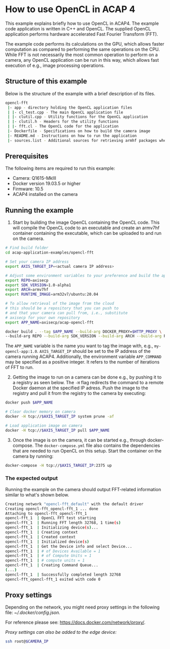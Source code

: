 # How to use OpenCL in ACAP 4
This example explains briefly how to use OpenCL in ACAP4. The example code application is written in C++ and OpenCL. The supplied OpenCL application performs hardware accelerated Fast Fourier Transform (FFT).

The example code performs its calculations on the GPU, which allows faster computation as compared to performing the same operations on the CPU. While FFT is not necessarily the most common operation to perform on a camera, any OpenCL application can be run in this way, which allows fast execution of e.g., image processing operations.

## Structure of this example
Below is the structure of the example with a brief description of its files.
```sh
opencl-fft
 |- app - directory holding the OpenCL application files
 | |- cl_test.cpp - The main OpenCL application file
 | |- clutil.cpp - Utility functions for the OpenCL application
 | |- clutil.h - Headers for the utility functions
 | |- fft.cl - The OpenCL code for the application
 |- Dockerfile - Specifications on how to build the camera image
 |- README.md - Instructions on how to run the application
 |- sources.list - Additional sources for retrieving armhf packages when building image
```

## Prerequisites
The following items are required to run this example:
* Camera: Q1615-MkIII
* Docker version 19.03.5 or higher
* Firmware: 10.5
* ACAP4 installed on the camera

## Running the example
1. Start by building the image OpenCL containing the OpenCL code. This will compile the OpenCL code to an executable and create an armv7hf container containing the executable, which can be uploaded to and run on the camera.
```sh
# Find build folder
cd acap-application-examples/opencl-fft

# Set your camera IP address
export AXIS_TARGET_IP=<actual camera IP address>

# Adjust some environment variables to your preference and build the application image
export REPO=axisecp
export SDK_VERSION=1.0-alpha1
export ARCH=armv7hf
export RUNTIME_IMAGE=arm32v7/ubuntu:20.04

# To allow retrieval of the image from the cloud
# this should be a repository that you can push to
# and that your camera can pull from, i.e., substitute
# axisecp for your own repository 
export APP_NAME=axisecp/acap-opencl-fft

docker build . --tag $APP_NAME --build-arg DOCKER_PROXY=$HTTP_PROXY \
--build-arg REPO --build-arg SDK_VERSION --build-arg ARCH --build-arg RUNTIME_IMAGE
```

The `APP_NAME` variable is the name you want to tag the image with, e.g., `my-opencl-app:1.0`. `AXIS_TARGET_IP` should be set to the IP address of the camera running ACAP4. Additionally, the environment variable `APP_COMMAND` may be specified as a positive integer. It refers to the number of iterations of FFT to run.

2. Getting the image to run on a camera can be done e.g., by pushing it to a registry as seen below. The `-H` flag redirects the command to a remote Docker daemon at the specified IP adress. Push the image to the registry and pull it from the registry to the camera by executing:
```sh
docker push $APP_NAME

# Clear docker memory on camera
docker -H tcp://$AXIS_TARGET_IP system prune -af

# Load application image on camera
docker -H tcp://$AXIS_TARGET_IP pull $APP_NAME
```

3. Once the image is on the camera, it can be started e.g., through docker-compose. The `docker-compose.yml` file also contains the dependencies that are needed to run OpenCL on this setup. Start the container on the camera by running:
```sh
docker-compose -H tcp://$AXIS_TARGET_IP:2375 up
```

### The expected output
Running the example on the camera should output FFT-related information similar to what's shown below.
```sh
Creating network "opencl-fft_default" with the default driver
Creating opencl-fft_opencl-fft_1 ... done
Attaching to opencl-fft_opencl-fft_1
opencl-fft_1  | OpenCL FFT test starting
opencl-fft_1  | Running FFT length 32768, 1 time(s)
opencl-fft_1  | Initializing device(s)...
opencl-fft_1  | Creating context
opencl-fft_1  | Created context
opencl-fft_1  | Initialized device(s)
opencl-fft_1  | Get the Device info and select Device...
opencl-fft_1  | # of Devices Available = 1
opencl-fft_1  | # of Compute Units = 1
opencl-fft_1  | # compute units = 1
opencl-fft_1  | Creating Command Queue...
(...)
opencl-fft_1  | Successfully completed length 32768
opencl-fft_opencl-fft_1 exited with code 0
```
## Proxy settings
Depending on the network, you might need proxy settings in the following file: *~/.docker/config.json.*

For reference please see: https://docs.docker.com/network/proxy/.

*Proxy settings can also be added to the edge device:*
```sh
ssh root@$CAMERA_IP
```
